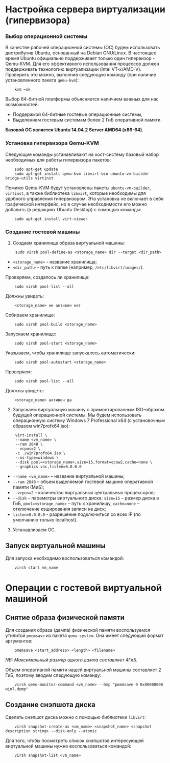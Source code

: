 # Настройка сервера виртуализации (гипервизора)

### Выбор операционной системы

В качестве рабочей операционной системы (ОС) будем использовать дистрибутив Ubuntu, основанный на Debian GNU/Linux. В настоящее время Ubuntu официально поддерживает только один гипервизор - Qemu-KVM.
Для его эффективного использования процессор должен поддерживать технологию виртуализации (Intel VT-x/AMD-V). Проверить это можно, выполнив следующую команду (при наличие установленного пакета `qemu-kvm`):

        kvm –ok

Выбор 64-битной платформы объясняется наличием важных для нас возможностей:

* Поддержкой 64-битные гостевые операционные системы,
* Выделением гостевым системам более 2 ГиБ оперативной памяти.

**Базовой ОС является Ubuntu 14.04.2 Server AMD64 (x86-64)**.

### Установка гипервизора Qemu-KVM

Следующие команды устанавливают на хост-систему базовый набор необходимых для работы гипервизора пакетов:

        sudo apt-get update
        sudo apt-get install qemu-kvm libvirt-bin ubuntu-vm-builder bridge-utils virtinst

Помимо Qemu-KVM будут установлены пакеты `ubuntu-vm-builder`, `virtinst`, а также библиотека `libvirt`, которые необходимы для удобного управления гипервизором. Эта установка не включает в себя графической интерфейс, но в случае необходимости его можно добавить (в редакциях Ubuntu Desktop) с помощью команды:

        sudo apt-get install virt-viewer

### Создание гостевой машины

1. Создаем хранилище образа виртуальной машины:

        sudo virsh pool-define-as <storage_name> dir --target <dir_path>

 * `<storage_name>` - название хранилища;
 * `<dir_path>` - путь к папке (например, `/etc/libvirt/images/`).

 Проверяем, создалось ли хранилище:

        sudo virsh pool-list --all

 Должны увидеть:

        <storage_name> не активен нет

 Собираем хранилище:

        sudo virsh pool-build <storage_name>

 Запускаем хранилище:

        sudo virsh pool-start <storage_name>

 Указываем, чтобы хранилище запускалось автоматически:

        sudo virsh pool-autostart <storage_name>

 Проверяем:

        sudo virsh pool-list --all

 Должны увидеть:

        <storage_name> активен да

2. Запускаем виртуальную машину с примонтированным ISO-образом будущей операционной системы. Мы будем использовать операционную систему Windows 7 Professional x64 (с установочным образом win7profx64.iso):

        virt-install \
        --name <vm_name> \
        --ram 2048 \
        --vcpus=2 \
        -c ./win7profx64.iso \
        --os-type=windows \
        --disk pool=<storage_name>,size=15,format=qcow2,cache=none \
        --graphics vnc,listen=0.0.0.0

 * `--name <vm_name>` – название виртуальной машины;
 * `--ram 2048` – объем выделяемой гостевой машине оперативной памяти (МиБ);
 * `--vcpus=2` – количество виртуальных центральных процессоров;
 * `--disk` – параметры виртуального диска: `size=15` – размер диска в ГиБ, `pool=<storage_name>` – путь к хранилищу, `cache=none` – отключение кэширования записи на диск;
 * `listen=0.0.0.0` - разрешение подключиться со всех IP (по умолчанию только localhost).

3. Устанавливаем ОС.

## Запуск виртуальной машины

Для запуска необходимо воспользоваться командой:

        virsh start vm_name

# Операции с гостевой виртуальной машиной

## Снятие образа физической памяти

Для создания образа (дампа) физической памяти воспользуемся утилитой `pmemsave` из пакета `qemu-system`. Она имеет следующий формат аргументов:

        pmemsave <start_address> <length> <filename>

_NB: Максимальный размер одного дампа составляет 4ГиБ._

Объем оперативной памяти нашей виртуальной машины составляет 2 ГиБ, поэтому вводим следующую команду:

        virsh qemu-monitor-command <vm_name> --hmp "pmemsave 0 0x80000000 win7.dump"

## Создание снэпшота диска

Сделать снэпшот диска можно с помощью библиотеки `libvirt`:

        virsh snapshot-create-as <vm_name> <snapshot_name> <snapshot description string> --disk-only --atomic

Для того, чтобы посмотреть список снэпшотов интересующей виртуальной машины нужно воспользоваться командой:

        virsh snapshot-list <vm_name>
